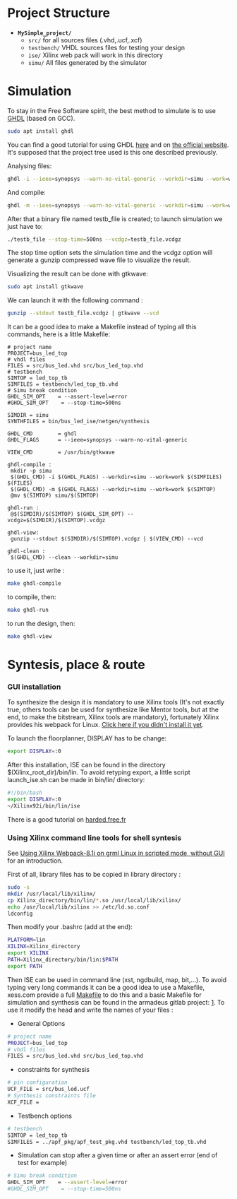 # Project Structure

- **`MySimple_project/`**
  - `src/`        for all sources files (.vhd,.ucf,.xcf)
  - `testbench/`  VHDL sources files for testing your design
  - `ise/`        Xilinx web pack will work in this directory
  - `simu/`       All files generated by the simulator


# Simulation
To stay in the Free Software spirit, the best method to simulate is to use [GHDL](http://ghdl.free.fr/) (based on GCC).

```bash
sudo apt install ghdl
```

You can find a good tutorial for using GHDL [here](http://forum.ubuntu-fr.org/viewtopic.php?pid=1545563#p839075) and on [the official website](http://ghdl.free.fr/ghdl/Starting-with-GHDL.html#Starting-with-GHDL). It's supposed that the project tree used is this one described previously.

Analysing files:
```bash
ghdl -i --ieee=synopsys --warn-no-vital-generic --workdir=simu --work=work src/*.vhdl testbench/testb_file.vhd
```

And compile:
```bash
ghdl -m --ieee=synopsys --warn-no-vital-generic --workdir=simu --work=work testb_file
```

After that a binary file named testb_file is created; to launch simulation we just have to:
```bash
./testb_file --stop-time=500ns --vcdgz=testb_file.vcdgz
```

The stop time option sets the simulation time and the vcdgz option will generate a gunzip compressed wave file to visualize the result.

Visualizing the result can be done with gtkwave:
```bash
sudo apt install gtkwave
```

We can launch it with the following command :
```bash
gunzip --stdout testb_file.vcdgz | gtkwave --vcd
```

It can be a good idea to make a Makefile instead of typing all this commands, here is a little Makefile:

```make
# project name
PROJECT=bus_led_top
# vhdl files
FILES = src/bus_led.vhd src/bus_led_top.vhd
# testbench
SIMTOP = led_top_tb
SIMFILES = testbench/led_top_tb.vhd
# Simu break condition
GHDL_SIM_OPT    = --assert-level=error
#GHDL_SIM_OPT    = --stop-time=500ns

SIMDIR = simu
SYNTHFILES = bin/bus_led_ise/netgen/synthesis

GHDL_CMD        = ghdl
GHDL_FLAGS      = --ieee=synopsys --warn-no-vital-generic

VIEW_CMD        = /usr/bin/gtkwave

ghdl-compile :
 mkdir -p simu
 $(GHDL_CMD) -i $(GHDL_FLAGS) --workdir=simu --work=work $(SIMFILES) $(FILES)
 $(GHDL_CMD) -m $(GHDL_FLAGS) --workdir=simu --work=work $(SIMTOP)
 @mv $(SIMTOP) simu/$(SIMTOP)

ghdl-run :
 @$(SIMDIR)/$(SIMTOP) $(GHDL_SIM_OPT) --vcdgz=$(SIMDIR)/$(SIMTOP).vcdgz

ghdl-view:
 gunzip --stdout $(SIMDIR)/$(SIMTOP).vcdgz | $(VIEW_CMD) --vcd

ghdl-clean :
 $(GHDL_CMD) --clean --workdir=simu
```

to use it, just write :
```bash
make ghdl-compile
```

to compile, then:
```bash
make ghdl-run
```

to run the design, then:
```bash
make ghdl-view
```

# Syntesis, place & route

### GUI installation
To synthesize the design it is mandatory to use Xilinx tools (It's not exactly true, others tools can be used for synthesize like Mentor tools, but at the end, to make the bitstream, Xilinx tools are mandatory), fortunately Xilinx provides his webpack for Linux. [Click here if you didn't install it yet](http://www.armadeus.org/wiki/index.php?title=ISE_WebPack_installation_on_Linux).

To launch the floorplanner, DISPLAY has to be change:
```bash
export DISPLAY=:0
```

After this installation, ISE can be found in the directory $(Xilinx_root_dir)/bin/lin. To avoid retyping export, a little script launch_ise.sh can be made in bin/lin/ directory:
```bash
#!/bin/bash
export DISPLAY=:0
~/Xilinx92i/bin/lin/ise
```

There is a good tutorial on [harded.free.fr](http://harded.free.fr/site/?p=31)

### Using Xilinx command line tools for shell syntesis

See [Using Xilinx Webpack-8.1i on grml Linux in scripted mode, without GUI](http://panteltje.com/panteltje/fpga/index.html) for an introduction.

First of all, library files has to be copied in library directory :
```bash
sudo -s
mkdir /usr/local/lib/xilinx/
cp Xilinx_directory/bin/lin/*.so /usr/local/lib/xilinx/
echo /usr/local/lib/xilinx >> /etc/ld.so.conf
ldconfig
```

Then modify your .bashrc (add at the end):
```bash
PLATFORM=lin
XILINX=Xilinx_directory
export XILINX
PATH=Xilinx_directory/bin/lin:$PATH
export PATH
```

Then ISE can be used in command line (xst, ngdbuild, map, bit,...). To avoid typing very long commands it can be a good idea to use a Makefile, xess.com provide a full [Makefile](http://www.xess.com/appnotes/makefile.php) to do this and a basic Makefile for simulation and synthesis can be found in the armadeus gitlab project: [1](https://gitlab.com/armadeus/armadeus-bsp/-/blob/master/firmware/wishbone_example/wishbone_example9328_27/Makefile). To use it modify the head and write the names of your files :

- General Options
```bash
# project name
PROJECT=bus_led_top
# vhdl files
FILES = src/bus_led.vhd src/bus_led_top.vhd
```

- constraints for synthesis
```bash
# pin configuration
UCF_FILE = src/bus_led.ucf
# Synthesis constraints file
XCF_FILE =
```

- Testbench options
```bash
# testbench
SIMTOP = led_top_tb
SIMFILES = ../apf_pkg/apf_test_pkg.vhd testbench/led_top_tb.vhd
```

- Simulation can stop after a given time or after an assert error (end of test for example)
```bash
# Simu break condition
GHDL_SIM_OPT    = --assert-level=error
#GHDL_SIM_OPT    = --stop-time=500ns
```
